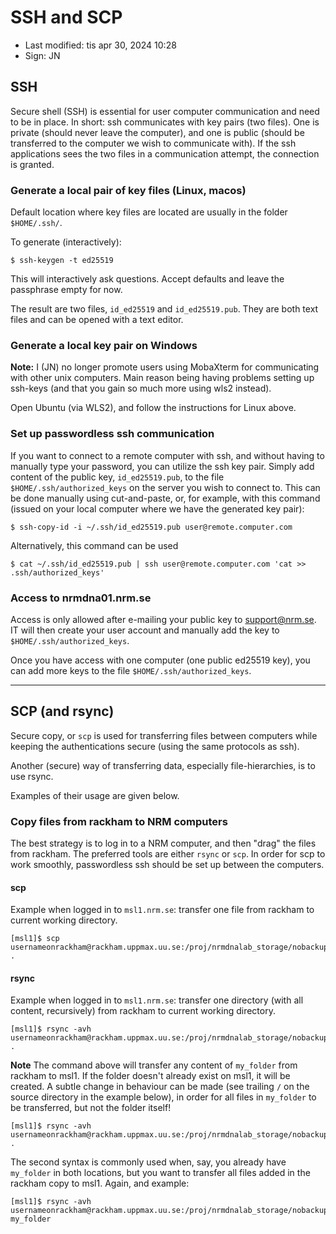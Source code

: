 # SSH and SCP

- Last modified: tis apr 30, 2024  10:28
- Sign: JN

## SSH

Secure shell (SSH) is essential for user computer communication and need to be
in place.  In short: ssh communicates with key pairs (two files). One is
private (should never leave the computer), and one is public (should be
transferred to the computer we wish to communicate with).  If the ssh
applications sees the two files in a communication attempt, the connection is
granted.

### Generate a local pair of key files (Linux, macos)

Default location where key files are located are usually in the folder `$HOME/.ssh/`.

To generate (interactively):

    $ ssh-keygen -t ed25519

This will interactively ask questions. Accept defaults and leave the passphrase
empty for now.

The result are two files, `id_ed25519` and `id_ed25519.pub`. They are both text
files and can be opened with a text editor.

### Generate a local key pair on Windows

**Note:** I (JN) no longer promote users using MobaXterm for communicating
with other unix computers. Main reason being having problems setting up
ssh-keys (and that you gain so much more using wls2 instead).

Open Ubuntu (via WLS2), and follow the instructions for Linux above.

### Set up passwordless ssh communication

If you want to connect to a remote computer with ssh, and without having to
manually type your password, you can utilize the ssh key pair.  Simply add
content of the public key, `id_ed25519.pub`, to the file
`$HOME/.ssh/authorized_keys` on the server you wish to connect to.  This can be
done manually using cut-and-paste, or, for example, with this command (issued
on your local computer where we have the generated key pair):

    $ ssh-copy-id -i ~/.ssh/id_ed25519.pub user@remote.computer.com

Alternatively, this command can be used

    $ cat ~/.ssh/id_ed25519.pub | ssh user@remote.computer.com 'cat >> .ssh/authorized_keys'

### Access to nrmdna01.nrm.se

Access is only allowed after e-mailing your public key to support@nrm.se. IT
will then create your user account and manually add the key to
`$HOME/.ssh/authorized_keys`.

Once you have access with one computer (one public ed25519 key), you can add
more keys to the file `$HOME/.ssh/authorized_keys`.

---

## SCP (and rsync)

Secure copy, or `scp` is used for transferring files between computers while
keeping the authentications secure (using the same protocols as ssh).

Another (secure) way of transferring data, especially file-hierarchies, is to use rsync.

Examples of their usage are given below.

### Copy files from rackham to NRM computers

The best strategy is to log in to a NRM computer, and then "drag" the files
from rackham. The preferred tools are either `rsync` or `scp`.  In order for
scp to work smoothly, passwordless ssh should be set up between the computers.

#### scp

Example when logged in to `msl1.nrm.se`: transfer one file from rackham to
current working directory.

    [msl1]$ scp usernameonrackham@rackham.uppmax.uu.se:/proj/nrmdnalab_storage/nobackup/metadata.txt .

#### rsync

Example when logged in to `msl1.nrm.se`: transfer one directory (with all
content, recursively) from rackham to current working directory.

    [msl1]$ rsync -avh usernameonrackham@rackham.uppmax.uu.se:/proj/nrmdnalab_storage/nobackup/my_folder .

**Note** The command above will transfer any content of `my_folder` from
rackham to msl1. If the folder doesn't already exist on msl1, it will be
created.  A subtle change in behaviour can be made (see trailing `/` on the
source directory in the example below), in order for all files in `my_folder`
to be transferred, but not the folder itself!

    [msl1]$ rsync -avh usernameonrackham@rackham.uppmax.uu.se:/proj/nrmdnalab_storage/nobackup/my_folder/ .

The second syntax is commonly used when, say, you already have `my_folder` in
both locations, but you want to transfer all files added in the rackham copy to
msl1. Again, and example:

    [msl1]$ rsync -avh usernameonrackham@rackham.uppmax.uu.se:/proj/nrmdnalab_storage/nobackup/my_folder/ my_folder


